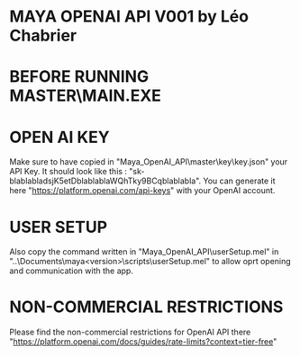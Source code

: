 # MAYA OPENAI API V001 by Léo Chabrier

# BEFORE RUNNING MASTER\MAIN.EXE

# OPEN AI KEY
Make sure to have copied in "Maya_OpenAI_API\master\key\key.json" your API Key.
It should look like this : "sk-blablabladsjK5etDblablablaWQhTky9BCqblablabla".
You can generate it here "https://platform.openai.com/api-keys" with your OpenAI account.

# USER SETUP
Also copy the command written in "Maya_OpenAI_API\userSetup.mel" in "..\Documents\maya\<version>\scripts\userSetup.mel" to allow oprt opening and communication with the app.

# NON-COMMERCIAL RESTRICTIONS
Please find the non-commercial restrictions for OpenAI API there "https://platform.openai.com/docs/guides/rate-limits?context=tier-free"
